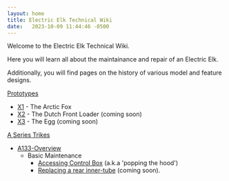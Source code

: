 ```yaml
---
layout: home
title: Electric Elk Technical Wiki
date:   2023-10-09 11:44:46 -0500
---
```


Welcome to the Electric Elk Technical Wiki. 

Here you will learn all about the maintainance and repair of an Electric Elk.

Additionally, you will find pages on the history of various model and feature designs.

[Prototypes](/prototypes)
* [X1](/prototypes/x1) - The Arctic Fox
* [X2](/prototypes/x2) - The Dutch Front Loader (coming soon)
* [X3](/prototypes/x3) - The Egg (coming soon)

[A Series Trikes](/a-series)
* [A133-Overview](/a-series/a133)
  * Basic Maintenance
    * [Accessing Control Box](/a-series/a133-access-control-box) (a.k.a 'popping 
    the hood')
    * [Replacing a rear inner-tube](/a-series/a133-replace-rear-inner-tube)
      (coming soon). 
